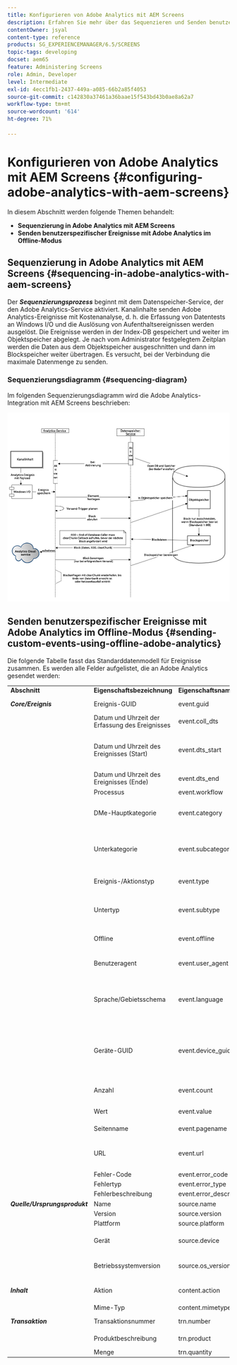 ```yaml
---
title: Konfigurieren von Adobe Analytics mit AEM Screens
description: Erfahren Sie mehr über das Sequenzieren und Senden benutzerdefinierter Ereignisse mit Offline-Adobe Analytics.
contentOwner: jsyal
content-type: reference
products: SG_EXPERIENCEMANAGER/6.5/SCREENS
topic-tags: developing
docset: aem65
feature: Administering Screens
role: Admin, Developer
level: Intermediate
exl-id: 4ecc1fb1-2437-449a-a085-66b2a85f4053
source-git-commit: c142830a37461a36baae15f543bd43b0ae8a62a7
workflow-type: tm+mt
source-wordcount: '614'
ht-degree: 71%

---
```


# Konfigurieren von Adobe Analytics mit AEM Screens {#configuring-adobe-analytics-with-aem-screens}

<!-- OBSOLETE NOTE>
>[!CAUTION]
>
>This AEM Screens functionality is only available if you have installed AEM 6.4.2 Feature Pack 2 and AEM 6.3.3 Feature Pack 4.
>
>To get access to either of these Feature Packs, you must contact Adobe Support and request access. Once you have permissions, download it from Package Share. -->

In diesem Abschnitt werden folgende Themen behandelt:

* **Sequenzierung in Adobe Analytics mit AEM Screens**
* **Senden benutzerspezifischer Ereignisse mit Adobe Analytics im Offline-Modus**

## Sequenzierung in Adobe Analytics mit AEM Screens {#sequencing-in-adobe-analytics-with-aem-screens}

Der ***Sequenzierungsprozess*** beginnt mit dem Datenspeicher-Service, der den Adobe Analytics-Service aktiviert. Kanalinhalte senden Adobe Analytics-Ereignisse mit Kostenanalyse, d. h. die Erfassung von Datentests an Windows I/O und die Auslösung von Aufenthaltsereignissen werden ausgelöst. Die Ereignisse werden in der Index-DB gespeichert und weiter im Objektspeicher abgelegt. Je nach vom Administrator festgelegtem Zeitplan werden die Daten aus dem Objektspeicher ausgeschnitten und dann im Blockspeicher weiter übertragen. Es versucht, bei der Verbindung die maximale Datenmenge zu senden.

### Sequenzierungsdiagramm {#sequencing-diagram}

Im folgenden Sequenzierungsdiagramm wird die Adobe Analytics-Integration mit AEM Screens beschrieben:

![analytics_chunking](assets/analytics_chunking.png)

## Senden benutzerspezifischer Ereignisse mit Adobe Analytics im Offline-Modus {#sending-custom-events-using-offline-adobe-analytics}

Die folgende Tabelle fasst das Standarddatenmodell für Ereignisse zusammen. Es werden alle Felder aufgelistet, die an Adobe Analytics gesendet werden:

<table>
 <tbody>
  <tr>
   <td><strong>Abschnitt</strong></td> 
   <td><strong>Eigenschaftsbezeichnung</strong></td> 
   <td><strong>Eigenschaftsname/Schlüssel</strong></td> 
   <td><strong>Erforderlich</strong></td> 
   <td><strong>Datentyp</strong></td> 
   <td><strong>Eigenschaftstyp</strong><br /> </td> 
   <td><strong>Beschreibung</strong></td> 
  </tr>
  <tr>
   <td><strong><em>Core/Ereignis</em></strong></td> 
   <td>Ereignis-GUID</td> 
   <td>event.guid</td> 
   <td>empfohlen</td> 
   <td>Zeichenfolge</td> 
   <td>UUID</td> 
   <td>Eindeutige ID, die die Instanz eines Ereignisses identifiziert</td> 
  </tr>
  <tr>
   <td> </td> 
   <td>Datum und Uhrzeit der Erfassung des Ereignisses</td> 
   <td>event.coll_dts</td> 
   <td>optional</td> 
   <td>Zeichenfolge</td> 
   <td>Zeitstempel – UTC</td> 
   <td>Datum und Uhrzeit der Erfassung</td> 
  </tr>
  <tr>
   <td> </td> 
   <td>Datum und Uhrzeit des Ereignisses (Start)</td> 
   <td>event.dts_start</td> 
   <td>empfohlen</td> 
   <td>Zeichenfolge</td> 
   <td>Zeitstempel – UTC</td> 
   <td>Ereignisstartdatum - Zeit Wenn Sie dies nicht angegeben haben, wird die Ereigniszeit als die Zeit angenommen, zu der sie vom Server empfangen wurde</td> 
  </tr>
  <tr>
   <td> </td> 
   <td>Datum und Uhrzeit des Ereignisses (Ende)</td> 
   <td>event.dts_end</td> 
   <td>optional</td> 
   <td>Zeichenfolge</td> 
   <td>Zeitstempel – UTC</td> 
   <td>Abschlussdatum des Ereignisses</td> 
  </tr>
  <tr>
   <td> </td> 
   <td>Processus</td> 
   <td>event.workflow</td> 
   <td>empfohlen</td> 
   <td>Zeichenfolge</td> 
   <td> </td> 
   <td>Nom du processus (Screens)</td> 
  </tr>
  <tr>
   <td> </td> 
   <td>DMe-Hauptkategorie</td> 
   <td>event.category</td> 
   <td>erforderlich</td> 
   <td>Zeichenfolge</td> 
   <td> </td> 
   <td>Hauptkategorie (DESKTOP, MOBILE, WEB, PROCESS, SDK, SERVICE, ECOSYSTEM) - Gruppierung von Ereignistypen - <strong>Player gesendet</strong></td> 
  </tr>
  <tr>
   <td> </td> 
   <td>Unterkategorie</td> 
   <td>event.subcategory</td> 
   <td>empfohlen</td> 
   <td>Zeichenfolge</td> 
   <td> </td> 
   <td>Unterkategorie - Abschnitt eines Workflows, Bereich eines Bildschirms usw. (Zuletzt verwendete Dateien, CC-Dateien, mobile Kreationen usw.)</td> 
  </tr>
  <tr>
   <td> </td> 
   <td>Ereignis-/Aktionstyp</td> 
   <td>event.type</td> 
   <td>erforderlich</td> 
   <td>Zeichenfolge</td> 
   <td> </td> 
   <td>Ereignistyp (Rendering, Klicken, Pinch, Zoom) – Primäre Benutzeraktion</td> 
  </tr>
  <tr>
   <td> </td> 
   <td>Untertyp</td> 
   <td>event.subtype</td> 
   <td>empfohlen</td> 
   <td>Zeichenfolge</td> 
   <td> </td> 
   <td>Untertyp des Ereignisses (Erstellen, Aktualisieren, Löschen, Veröffentlichen usw.) - Weitere Details zur Benutzeraktion</td> 
  </tr>
  <tr>
   <td> </td> 
   <td>Offline</td> 
   <td>event.offline</td> 
   <td>optional</td> 
   <td>Boolesch</td> 
   <td> </td> 
   <td>Das Ereignis wurde generiert, während die Aktion offline/online war (true/false)</td> 
  </tr>
  <tr>
   <td> </td> 
   <td>Benutzeragent</td> 
   <td>event.user_agent</td> 
   <td>empfohlen (Web-Eigenschaften)</td> 
   <td>Zeichenfolge</td> 
   <td> </td> 
   <td>Benutzeragent</td> 
  </tr>
  <tr>
   <td> </td> 
   <td>Sprache/Gebietsschema</td> 
   <td>event.language</td> 
   <td>empfohlen</td> 
   <td>Zeichenfolge</td> 
   <td> </td> 
   <td>Das Gebietsschema des Benutzers ist eine Zeichenfolge, basierend auf den Sprachkennzeichnungskonventionen von RFC 3066 (z. B. en-US, fr-FR oder es-ES).</td> 
  </tr>
  <tr>
   <td> </td> 
   <td>Geräte-GUID</td> 
   <td>event.device_guid</td> 
   <td>optional</td> 
   <td>Zeichenfolge<br /> </td> 
   <td>UUID</td> 
   <td>Identifiziert die Geräte-GUID (z. B. Computer-ID oder Hash der IP-Adresse + Subnetzmaske + Netzwerk-ID + Benutzeragent) - Hier wird der Benutzername des Players gesendet, der zum Zeitpunkt der Registrierung generiert wurde.</td> 
  </tr>
  <tr>
   <td> </td> 
   <td>Anzahl</td> 
   <td>event.count</td> 
   <td>optional</td> 
   <td>number</td> 
   <td> </td> 
   <td>Häufigkeit, mit der das Ereignis aufgetreten ist - Die Videodauer wird gesendet</td> 
  </tr>
  <tr>
   <td> </td> 
   <td>Wert</td> 
   <td>event.value</td> 
   <td>optional</td> 
   <td>Zeichenfolge</td> 
   <td> </td> 
   <td>Wert des Ereignisses (z. B. Einstellungen ein/aus)</td> 
  </tr>
  <tr>
   <td> </td> 
   <td>Seitenname</td> 
   <td>event.pagename</td> 
   <td>für AA erforderlich</td> 
   <td>Zeichenfolge</td> 
   <td> </td> 
   <td>Unterstützung von Adobe Analytics für benutzerdefinierte Seitennamen</td> 
  </tr>
  <tr>
   <td> </td> 
   <td>URL</td> 
   <td>event.url</td> 
   <td>optional</td> 
   <td>Zeichenfolge</td> 
   <td> </td> 
   <td>URL der Web-Eigenschaft oder des Mobile-Schemas – muss eine vollständig qualifizierte URL enthalten</td> 
  </tr>
  <tr>
   <td> </td> 
   <td>Fehler-Code</td> 
   <td>event.error_code</td> 
   <td> </td> 
   <td>Zeichenfolge</td> 
   <td> </td> 
   <td>Fehler-Code</td> 
  </tr>
  <tr>
   <td> </td> 
   <td>Fehlertyp</td> 
   <td>event.error_type</td> 
   <td> </td> 
   <td>Zeichenfolge</td> 
   <td> </td> 
   <td>Fehlertyp</td> 
  </tr>
  <tr>
   <td> </td> 
   <td>Fehlerbeschreibung</td> 
   <td>event.error_description</td> 
   <td> </td> 
   <td>Zeichenfolge</td> 
   <td> </td> 
   <td>Fehlerbeschreibung<br /> </td> 
  </tr>
  <tr>
   <td><strong><em>Quelle/Ursprungsprodukt</em></strong></td> 
   <td>Name</td> 
   <td>source.name</td> 
   <td>erforderlich</td> 
   <td>Zeichenfolge</td> 
   <td> </td> 
   <td>App-Name (AEM Screens)</td> 
  </tr>
  <tr>
   <td> </td> 
   <td>Version</td> 
   <td>source.version</td> 
   <td>erforderlich</td> 
   <td>Zeichenfolge</td> 
   <td> </td> 
   <td>Firmware-Version</td> 
  </tr>
  <tr>
   <td> </td> 
   <td>Plattform</td> 
   <td>source.platform</td> 
   <td>erforderlich</td> 
   <td>Zeichenfolge</td> 
   <td> </td> 
   <td>navigator.platform</td> 
  </tr>
  <tr>
   <td> </td> 
   <td>Gerät</td> 
   <td>source.device</td> 
   <td>erforderlich, mit Ausnahmen</td> 
   <td>Zeichenfolge</td> 
   <td> </td> 
   <td>Player-Name</td> 
  </tr>
  <tr>
   <td> </td> 
   <td>Betriebssystemversion</td> 
   <td>source.os_version</td> 
   <td>erforderlich, mit Ausnahmen</td> 
   <td>Zeichenfolge</td> 
   <td> </td> 
   <td>BS-Version</td> 
  </tr>
  <tr>
   <td><strong><em>Inhalt</em></strong></td> 
   <td>Aktion</td> 
   <td>content.action</td> 
   <td>erforderlich</td> 
   <td>Zeichenfolge</td> 
   <td> </td> 
   <td>Die URL zum Asset einschließlich der abgespielten Ausgabedarstellung</td> 
  </tr>
  <tr>
   <td> </td> 
   <td>Mime-Typ</td> 
   <td>content.mimetype</td> 
   <td>optional</td> 
   <td>Zeichenfolge</td> 
   <td> </td> 
   <td>Mime-Typ des Inhalts</td> 
  </tr>
  <tr>
   <td><strong><em>Transaktion</em></strong></td> 
   <td>Transaktionsnummer</td> 
   <td>trn.number</td> 
   <td>erforderlich</td> 
   <td>Zeichenfolge</td> 
   <td>UUID</td> 
   <td>Eindeutige ID, die vorzugsweise UUID v4 entspricht</td> 
  </tr>
  <tr>
   <td> </td> 
   <td>Produktbeschreibung</td> 
   <td>trn.product</td> 
   <td>erforderlich</td> 
   <td>Zeichenfolge</td> 
   <td> </td> 
   <td>Die URL des Assets (ohne Wiedergabe)</td> 
  </tr>
  <tr>
   <td> </td> 
   <td>Menge</td> 
   <td>trn.quantity</td> 
   <td>erforderlich</td> 
   <td>Zeichenfolge</td> 
   <td> </td> 
   <td>Die Dauer der Wiedergabe</td> 
  </tr>
 </tbody>
</table>

